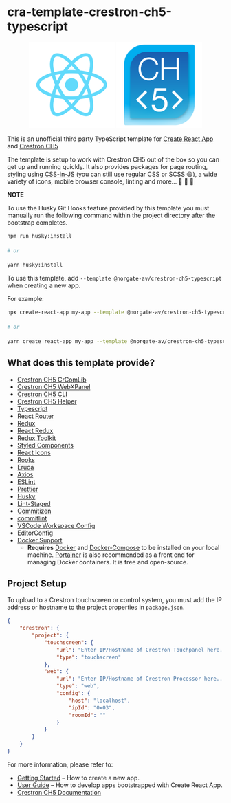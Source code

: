 # cra-template-crestron-ch5-typescript

<div align="center">
	<img src="./template/src/logo.svg" alt="react-logo" width="200" />
	<img src="./template/src/assets/crestron-ch5-logo.png" alt="ch5-logo" width="200" />
</div>

This is an unofficial third party TypeScript template for [Create React App](https://github.com/facebook/create-react-app) and [Crestron CH5](https://www.npmjs.com/package/@crestron/ch5-crcomlib)

The template is setup to work with Crestron CH5 out of the box so you can get up and running quickly. It also provides packages for page routing, styling using [CSS-in-JS](https://en.wikipedia.org/wiki/CSS-in-JS) (you can still use regular CSS or SCSS 😄), a wide variety of icons, mobile browser console, linting and more... 🚀 🚀 🚀

**NOTE**

To use the Husky Git Hooks feature provided by this template you must manually run the following command within the project directory after the bootstrap completes.

```sh
npm run husky:install

# or

yarn husky:install
```

To use this template, add `--template @norgate-av/crestron-ch5-typescript` when creating a new app.

For example:

```sh
npx create-react-app my-app --template @norgate-av/crestron-ch5-typescript

# or

yarn create react-app my-app --template @norgate-av/crestron-ch5-typescript
```

## What does this template provide?

-   [Crestron CH5 CrComLib](https://www.npmjs.com/package/@crestron/ch5-crcomlib)
-   [Crestron CH5 WebXPanel](https://www.npmjs.com/package/@crestron/ch5-webxpanel)
-   [Crestron CH5 CLI](https://www.npmjs.com/package/@crestron/ch5-utilities-cli)
-   [Crestron CH5 Helper](https://www.npmjs.com/package/@norgate-av/crestron-ch5-helper)
-   [Typescript](https://www.typescriptlang.org/)
-   [React Router](https://reactrouterdotcom.fly.dev/)
-   [Redux](https://redux.js.org/)
-   [React Redux](https://react-redux.js.org/)
-   [Redux Toolkit](https://redux-toolkit.js.org/)
-   [Styled Components](https://styled-components.com/)
-   [React Icons](https://react-icons.github.io/react-icons/)
-   [Rooks](https://react-hooks.org/)
-   [Eruda](https://eruda.liriliri.io/)
-   [Axios](https://axios-http.com/)
-   [ESLint](https://eslint.org/)
-   [Prettier](https://prettier.io/)
-   [Husky](https://typicode.github.io/husky/#/)
-   [Lint-Staged](https://github.com/okonet/lint-staged)
-   [Commitizen](https://commitizen-tools.github.io/commitizen/)
-   [commitlint](https://commitlint.js.org/#/)
-   [VSCode Workspace Config](https://code.visualstudio.com/docs/getstarted/settings#_workspace-settings)
-   [EditorConfig](https://editorconfig.org/)
-   [Docker Support](https://www.docker.com/)
    -   **Requires** [Docker](https://docs.docker.com/get-docker/) and [Docker-Compose](https://docs.docker.com/compose/install/) to be installed on your local machine. [Portainer](https://www.portainer.io/) is also recommended as a front end for managing Docker containers. It is free and open-source.

## Project Setup

To upload to a Crestron touchscreen or control system, you must add the IP address or hostname to the project properties in `package.json`.

```json
{
    "crestron": {
        "project": {
            "touchscreen": {
                "url": "Enter IP/Hostname of Crestron Touchpanel here...",
                "type": "touchscreen"
            },
            "web": {
                "url": "Enter IP/Hostname of Crestron Processor here...",
                "type": "web",
                "config": {
                    "host": "localhost",
                    "ipId": "0x03",
                    "roomId": ""
                }
            }
        }
    }
}
```

For more information, please refer to:

-   [Getting Started](https://create-react-app.dev/docs/getting-started) – How to create a new app.
-   [User Guide](https://create-react-app.dev) – How to develop apps bootstrapped with Create React App.
-   [Crestron CH5 Documentation](https://sdkcon78221.crestron.com/sdk/Crestron_HTML5UI/Content/Topics/Home.htm)

